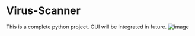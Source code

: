 

# Virus-Scanner
This is a complete python project. GUI will be integrated in future.
![image](https://github.com/user-attachments/assets/d37bdcaa-0c07-4003-858f-d9439b71b816)

